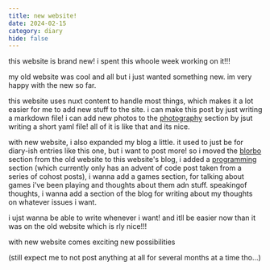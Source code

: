 ```yaml
---
title: new website!
date: 2024-02-15
category: diary
hide: false
---
```


this website is brand new! i spent this whoole week working on it!!!

my old website was cool and all but i just wanted something new. im very happy with the new so far.

this website uses nuxt content to handle most things, which makes it a lot easier for me to add new stuff to the site. i can make this post by just writing a markdown file! i can add new photos to the [photography](/made/photography) section by jsut writing a short yaml file! all of it is like that and its nice.

with new website, i also expanded my blog a little. it used to just be for diary-ish entries like this one, but i want to post more! so i moved the [blorbo](/blog/blorbo) section from the old website to this website's blog, i added a [programming](/blog/programming) section (which currently only has an advent of code post taken from a series of cohost posts), i wanna add a games section, for talking about games i've been playing and thoughts about them adn stuff. speakingof thoughts, i wanna add a section of the blog for writing about my thoughts on whatever issues i want.

i ujst wanna be able to write whenever i want! and itll be easier now than it was on the old website which is rly nice!!!

with new website comes exciting new possibilities

(still expect me to not post anything at all for several months at a time tho...)
